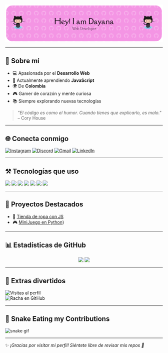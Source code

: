 ![Banner](./presentacion.png.png)

---

## 🌟 Sobre mí
- 💻 Apasionada por el **Desarrollo Web**  
- 🚀 Actualmente aprendiendo **JavaScript**  
- 🌍 De **Colombia**  
- 🎮 Gamer de corazón y mente curiosa  
- 📚 Siempre explorando nuevas tecnologías  

> *"El código es como el humor. Cuando tienes que explicarlo, es malo."* – Cory House  

---

## 🌐 Conecta conmigo
[![Instagram](https://img.shields.io/badge/INSTAGRAM-E4405F?style=for-the-badge&logo=instagram&logoColor=white)](https://www.instagram.com/itsmich_12m?igsh=MXNsNHY3ZXZjNHJnZA==)
[![Discord](https://img.shields.io/badge/DISCORD-5865F2?style=for-the-badge&logo=discord&logoColor=white)](https://discord.com/users/1229459393926529067)
[![Gmail](https://img.shields.io/badge/GMAIL-EA4335?style=for-the-badge&logo=gmail&logoColor=white)](mailto:dayanita1204bb@gmail.com)
[![LinkedIn](https://img.shields.io/badge/LINKEDIN-0A66C2?style=for-the-badge&logo=linkedin&logoColor=white)](https://www.linkedin.com/in/dayana-barbosa-47a46b314/)

---

## ⚒️ Tecnologías que uso
<p align="left">
  <img src="https://skillicons.dev/icons?i=html" width="50" />
  <img src="https://skillicons.dev/icons?i=css" width="50" />
  <img src="https://skillicons.dev/icons?i=js" width="50" />
  <img src="https://skillicons.dev/icons?i=python" width="50" />
  <img src="https://skillicons.dev/icons?i=git" width="50" />
  <img src="https://skillicons.dev/icons?i=github" width="50" />
  <img src="https://skillicons.dev/icons?i=vscode" width="50" />
</p>

---

## 🚀 Proyectos Destacados 
- 🛒 [Tienda de ropa con JS](https://github.com/Dayana196/prueba_js)
- 🎮 [MiniJuego en Python](https://github.com/Tatii22/Red-Social-Gamer))  

---

## 📊 Estadísticas de GitHub
<div align="center">
  <img src="https://github-readme-stats.vercel.app/api?username=Dayana196&show_icons=true&theme=radical" height="180em"/>
  <img src="https://github-readme-stats.vercel.app/api/top-langs/?username=Dayana196&layout=compact&theme=tokyonight" height="180em"/>
</div>

---

## 🎯 Extras divertidos
![Visitas al perfil](https://komarev.com/ghpvc/?username=Dayana196&color=blueviolet&style=flat-square)  
![Racha en GitHub](https://streak-stats.demolab.com?user=Dayana196&theme=radical&hide_border=true)  

---

## 🐍 Snake Eating my Contributions
![snake gif](https://github.com/Dayana196/Dayana196/blob/main/snake.svg)


---

✨ *¡Gracias por visitar mi perfil! Siéntete libre de revisar mis repos 🚀*  
